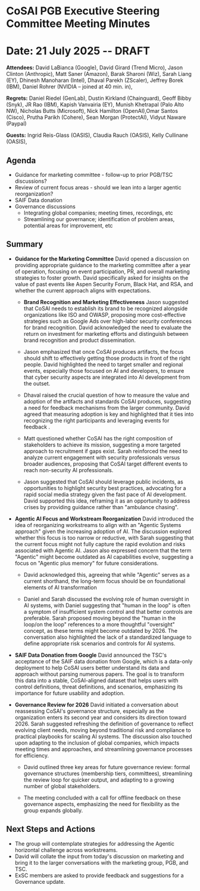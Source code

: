 # **CoSAI PGB Executive Steering Committee Meeting Minutes**

# Date: 21 July 2025 -- DRAFT

**Attendees:**  David LaBianca (Google), David Girard (Trend Micro), Jason Clinton (Anthropic),  Matt Saner (Amazon),  Barak Sharoni (Wiz), Sarah Liang (EY), Dhinesh Manoharan (Intel), Dhaval Parekh (ZScaler), Jeffrey Borek (IBM), Daniel Rohrer (NVIDIA – joined at 40 min. in),

**Regrets:** Daniel Riedel (GenLab),  Dustin Kirkland (Chainguard), Geoff Bibby (Snyk), JR Rao (IBM), Kapish Vanvairia (EY), Munish Khetrapal (Palo Alto NW), Nicholas Butts (Microsoft), Nick Hamilton (OpenAI),Omar Santos (Cisco), Prutha Parikh (Cohere), Sean Morgan (ProtectAI), Vidyut Naware (Paypal)

**Guests:** Ingrid Reis-Glass (OASIS), Claudia Rauch (OASIS), Kelly Cullinane (OASIS),

## Agenda

* Guidance for marketing committee \- follow-up to prior PGB/TSC discussions?  
* Review of current focus areas \- should we lean into a larger agentic reorganization?   
* SAIF Data donation  
* Governance discussions  
  * Integrating global companies; meeting times, recordings, etc  
  * Streamlining our governance; identification of problem areas, potential areas for improvement, etc

## Summary

* **Guidance for the Marketing Committee** David opened a discussion on providing appropriate guidance to the marketing committee after a year of operation, focusing on event participation, PR, and overall marketing strategies to foster growth. David specifically asked for insights on the value of past events like Aspen Security Forum, Black Hat, and RSA, and whether the current approach aligns with expectations.

  * **Brand Recognition and Marketing Effectiveness** Jason suggested that CoSAI needs to establish its brand to be recognized alongside organizations like ISO and OWASP, proposing more cost-effective strategies such as Google Ads over high-labor security conferences for brand recognition. David acknowledged the need to evaluate the return on investment for marketing efforts and distinguish between brand recognition and product dissemination.

  * Jason emphasized that once CoSAI produces artifacts, the focus should shift to effectively getting those products in front of the right people. David highlighted the need to target smaller and regional events, especially those focused on AI and developers, to ensure that cyber security aspects are integrated into AI development from the outset.

  * Dhaval raised the crucial question of how to measure the value and adoption of the artifacts and standards CoSAI produces, suggesting a need for feedback mechanisms from the larger community. David agreed that measuring adoption is key and highlighted that it ties into recognizing the right participants and leveraging events for feedback .

  * Matt questioned whether CoSAI has the right composition of stakeholders to achieve its mission, suggesting a more targeted approach to recruitment if gaps exist. Sarah reinforced the need to analyze current engagement with security professionals versus broader audiences, proposing that CoSAI target different events to reach non-security AI professionals.

  * Jason suggested that CoSAI should leverage public incidents,  as opportunities to highlight security best practices, advocating for a rapid social media strategy given the fast pace of AI development. David supported this idea, reframing it as an opportunity to address crises by providing guidance rather than "ambulance chasing".

* **Agentic AI Focus and Workstream Reorganization** David introduced the idea of reorganizing workstreams to align with an "Agentic Systems approach" given the increasing adoption of AI. The discussion explored whether this focus is too narrow or reductive, with Sarah suggesting that the current focus might not fully capture the rapid evolution and risks associated with Agentic AI. Jason also expressed concern that the term "Agentic" might become outdated as AI capabilities evolve, suggesting a focus on "Agentic plus memory" for future considerations.

  * David acknowledged this, agreeing that while "Agentic" serves as a current shorthand, the long-term focus should be on foundational elements of AI transformation

  * Daniel and Sarah discussed the evolving role of human oversight in AI systems, with Daniel suggesting that "human in the loop" is often a symptom of insufficient system control and that better controls are preferable. Sarah proposed moving beyond the "human in the loop/on the loop" references to a more thoughtful "oversight" concept, as these terms might become outdated by 2026\. The conversation also highlighted the lack of a standardized language to define appropriate risk scenarios and controls for AI systems.

* **SAIF Data Donation from Google** David announced the TSC's acceptance of the SAIF data donation from Google, which is a data-only deployment to help CoSAI users better understand its data and approach without parsing numerous papers. The goal is to transform this data into a stable, CoSAI-aligned dataset that helps users with control definitions, threat definitions, and scenarios, emphasizing its importance for future usability and adoption.

* **Governance Review for 2026** David initiated a conversation about reassessing CoSAI's governance structure, especially as the organization enters its second year and considers its direction toward 2026\. Sarah suggested refreshing the definition of governance to reflect evolving client needs, moving beyond traditional risk and compliance to practical playbooks for scaling AI systems. The discussion also touched upon adapting to the inclusion of global companies, which impacts meeting times and approaches, and streamlining governance processes for efficiency.

  * David outlined three key areas for future governance review: formal governance structures (membership tiers, committees), streamlining the review loop for quicker output, and adapting to a growing number of global stakeholders. 

  * The meeting concluded with a call for offline feedback on these governance aspects, emphasizing the need for flexibility as the group expands globally.

## Next Steps and Actions

* The group will contemplate strategies for addressing the Agentic horizontal challenge across workstreams.  
* David will collate the input from today's discussion on marketing and bring it to the larger conversations with the marketing group, PGB, and TSC.  
* ExSC members are asked to provide feedback and suggestions for a Governance update.
